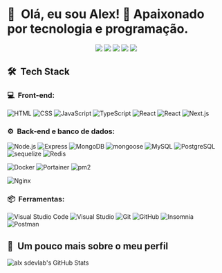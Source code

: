 <h1>👋 &nbsp;Olá, eu sou Alex! 🚀 Apaixonado por tecnologia e programação.</h1>
<p align="center">
<a href="https://wa.me/5512981590556?text=Olá%21+Gostaria+de+saber+mais+sobre+a+ALX+SDEVLAB&type=phone_number&app_absent=0" target="_blank"><img src="https://img.shields.io/badge/-WhastApp_-25d366?style=flat-square&logo=WhatsApp&logoColor=white"/></a>
<a href="https://instagram.com/alx.sdevlab" target="_blank"><img src="https://img.shields.io/badge/-@alx.sdevlab_-E1306C?style=flat-square&logo=Instagram&logoColor=white"/></a>
<a href="https://alx.sdevlab.net" target="_blank"><img src="https://img.shields.io/badge/-alx.sdevlab.net-264662?style=flat-square&logo=Google-Chrome&logoColor=white"/></a>
<a href="https://www.facebook.com/alxsdevlaboficial" target="_blank"><img src="https://img.shields.io/badge/-alx.sdevlab-0077B5?style=flat-square&logo=Facebook&logoColor=white"/></a>
<a href="mailto:alx.sdevlab@gmail" target="_blank"><img src="https://img.shields.io/badge/-alx.sdevlab@gmail-D14836?style=flat-square&logo=Gmail&logoColor=white"/></a>

</p>

<h2> 🛠 &nbsp;Tech Stack</h2>
<h3>💻 &nbsp;Front-end:</h3>

![HTML](https://img.shields.io/badge/-HTML-333333?style=flat&logo=HTML5)
![CSS](https://img.shields.io/badge/-CSS-333333?style=flat&logo=CSS3&logoColor=1572B6)
![JavaScript](https://img.shields.io/badge/-JavaScript-333333?style=flat&logo=javascript)
![TypeScript](https://img.shields.io/badge/-TypeScript-333333?style=flat&logo=typescript&logoColor=2D79C7)
![React](https://img.shields.io/badge/-React-333333?style=flat&logo=react)
![React](https://img.shields.io/badge/-React%20Native-333333?style=flat&logo=react)
![Next.js](https://img.shields.io/badge/-Next.js-333333?style=flat&logo=nextdotjs)

<h3>⚙️ &nbsp;Back-end e banco de dados:</h3>

![Node.js](https://img.shields.io/badge/-Node.js-333333?style=flat&logo=nodedotjs)
![Express](https://img.shields.io/badge/-Express-333333?style=flat&logo=express)
![MongoDB](https://img.shields.io/badge/-MongoDB-333333?style=flat&logo=mongodb)
![mongoose](https://img.shields.io/badge/-mongoose-333333?style=flat&logo=mongoose)
![MySQL](https://img.shields.io/badge/-MySQL-333333?style=flat&logo=mysql)
![PostgreSQL](https://img.shields.io/badge/-PostgreSQL-333333?style=flat&logo=postgresql)
![sequelize](https://img.shields.io/badge/-sequelize-333333?style=flat&logo=sequelize)
![Redis](https://img.shields.io/badge/-Redis-333333?style=flat&logo=redis)

![Docker](https://img.shields.io/badge/-docker-333333?style=flat&logo=docker)
![Portainer](https://img.shields.io/badge/-portainer-333333?style=flat&logo=portainer)
![pm2](https://img.shields.io/badge/-pm2-333333?style=flat&logo=pm2)

![Nginx](https://img.shields.io/badge/-Nginx-333333?style=flat&logo=nginx)

<h3>📦 &nbsp;Ferramentas:</h3>

![Visual Studio Code](https://img.shields.io/badge/-Visual%20Studio%20Code-333333?style=flat&logo=visualstudiocode)
![Visual Studio](https://img.shields.io/badge/-Visual%20Studio-333333?style=flat&logo=visualstudio)
![Git](https://img.shields.io/badge/-Git-333333?style=flat&logo=git)
![GitHub](https://img.shields.io/badge/-GitHub-333333?style=flat&logo=github)
![Insomnia](https://img.shields.io/badge/-Insomnia-333333?style=flat&logo=insomnia)
![Postman](https://img.shields.io/badge/-Postman-333333?style=flat&logo=postman)

<h2>🚀 &nbsp;Um pouco mais sobre o meu perfil</h2>

![alx sdevlab's GitHub Stats](https://github-readme-stats.vercel.app/api?username=alxsdevlab&show_icons=true&theme=dracula)
